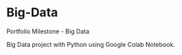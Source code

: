 # Big-Data
Portfolio Milestone - Big Data

Big Data project with Python using Google Colab Notebook.



